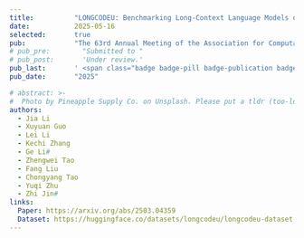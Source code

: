 ```yaml
---
title:          "LONGCODEU: Benchmarking Long-Context Language Models on Long Code Understanding"
date:           2025-05-16
selected:       true
pub:            "The 63rd Annual Meeting of the Association for Computational Linguistics (ACL'25 main)"
# pub_pre:        "Submitted to "
# pub_post:       'Under review.'
pub_last:       ' <span class="badge badge-pill badge-publication badge-success">CCF-A</span>'
pub_date:       "2025"

# abstract: >-
#  Photo by Pineapple Supply Co. on Unsplash. Please put a tldr (too-long-didnt-read, 1~2 sentences) of your publication here. It is not recommended to put the actual abstract here because it is usually too long to fit in. $\LaTeX$ is supported. $a=b+c$.
authors:
  - Jia Li
  - Xuyuan Guo
  - Lei Li
  - Kechi Zhang 
  - Ge Li#
  - Zhengwei Tao 
  - Fang Liu 
  - Chongyang Tao 
  - Yuqi Zhu 
  - Zhi Jin#
links:
  Paper: https://arxiv.org/abs/2503.04359
  Dataset: https://huggingface.co/datasets/longcodeu/longcodeu-dataset
---
```

